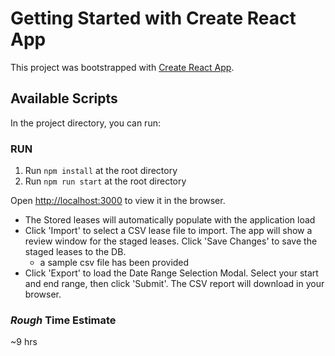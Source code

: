 # Getting Started with Create React App

This project was bootstrapped with [Create React App](https://github.com/facebook/create-react-app).

## Available Scripts

In the project directory, you can run:

### RUN

1. Run `npm install` at the root directory
2. Run `npm run start` at the root directory

Open [http://localhost:3000](http://localhost:3000) to view it in the browser.

- The Stored leases will automatically populate with the application load
- Click 'Import' to select a CSV lease file to import. The app will show a review window for the staged leases. Click 'Save Changes' to save the staged leases to the DB.
  - a sample csv file has been provided
- Click 'Export' to load the Date Range Selection Modal. Select your start and end range, then click 'Submit'. The CSV report will download in your browser.


### _Rough_ Time Estimate
~9 hrs

